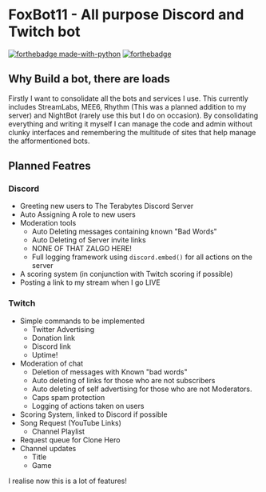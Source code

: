 # FoxBot11 - All purpose Discord and Twitch bot

[![forthebadge made-with-python](http://ForTheBadge.com/images/badges/made-with-python.svg)](https://www.python.org/)
[![forthebadge](https://forthebadge.com/images/badges/60-percent-of-the-time-works-every-time.svg)](https://forthebadge.com)

## Why Build a bot, there are loads

Firstly I want to consolidate all the bots and services I use. This currently includes StreamLabs, MEE6, Rhythm (This was a planned addition to my server) and NightBot (rarely use this but I do on occasion).
By consolidating everything and writing it myself I can manage the code and admin without clunky interfaces and remembering the multitude of sites that help manage the afformentioned bots.

## Planned Featres

### Discord

+ Greeting new users to The Terabytes Discord Server
+ Auto Assigning A role to new users
+ Moderation tools
  + Auto Deleting messages containing known "Bad Words"
  + Auto Deleting of Server invite links
  + NONE OF THAT ZALGO HERE!
  + Full logging framework using `discord.embed()` for all actions on the server
+ A scoring system (in conjunction with Twitch scoring if possible)
+ Posting a link to my stream when I go LIVE

### Twitch

+ Simple commands to be implemented
  + Twitter Advertising
  + Donation link
  + Discord link
  + Uptime!
+ Moderation of chat
  + Deletion of messages with Known "bad words"
  + Auto deleting of links for those who are not subscribers
  + Auto deleting of self advertising for those who are not Moderators.
  + Caps spam protection
  + Logging of actions taken on users
+ Scoring System, linked to Discord if possible
+ Song Request (YouTube Links)
  + Channel Playlist
+ Request queue for Clone Hero
+ Channel updates
  + Title
  + Game

I realise now this is a lot of features!